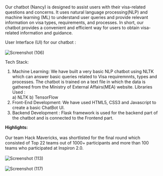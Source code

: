 Our chatbot (Nancy) is designed to assist users with their visa-related questions and concerns. It uses natural language processing(NLP) and machine learning (ML)
to understand user queries and provide relevant information on visa types, requirements, and processes.
In short, our chatbot provides a convenient and efficient way for users to obtain visa-related information and guidance.

User Interface (UI) for our chatbot : <br><br>
![Screenshot (106)](https://user-images.githubusercontent.com/83204279/227520318-67ecd0ac-4a12-4db7-968f-8210c1f8abda.png)



Tech Stack:
1) Machine Learning:
We have built a very basic NLP chatbot using NLTK which can answer basic queries related to Visa requiremnnts, types and processes. The chatbot is trained 
on a text file in which the data is gathered from the Ministry of External Affairs(MEA) website.
Libraries Used : <br>
a) NLTK
b) TensorFlow
2) Front-End Development:
We have used HTML5, CSS3 and Javascript to create a basic ChatBot UI.
3) Backend Development : 
Flask framework is used for the backend part of the chatbot and is connected to the Frontend part.

<b>Highlights:</b><br><br>
Our team Hack Mavericks, was shortlisted for the final round which consisted of Top 22 teams out of 1000+ participants and more than 100 teams who participated at Inspiron 2.0. <br><br>
![Screenshot (113)](https://user-images.githubusercontent.com/83204279/228348852-bb10e7e3-ad95-4833-a00d-fe223c5a7362.png)<br><br>
![Screenshot (117)](https://user-images.githubusercontent.com/83204279/228608031-bd9b6ccc-e309-4334-bbe2-76953511746b.png)


